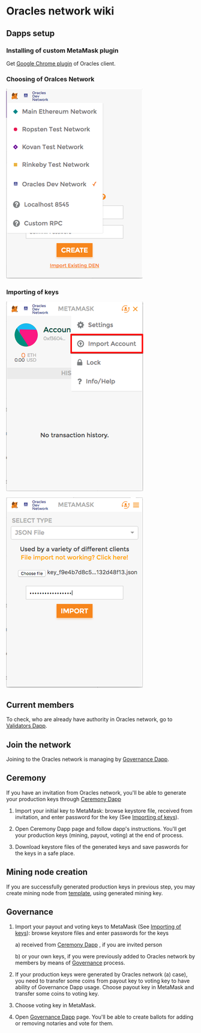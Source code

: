 # Oracles network wiki

## Dapps setup

### Installing of custom MetaMask plugin
Get [Google Chrome plugin](https://chrome.google.com/webstore/detail/oracles/jbdaocneiiinmjbjlgalhcelgbejmnid) of Oracles client.


### Choosing of Oralces Network
![](./Choose_Oracles_network.png)

### Importing of keys
![](./Key_addition_1.png)

![](./Key_addition_2.png)

## Current members

To check, who are already have authority in Oracles network, go to [Validators Dapp](https://oraclesorg.github.io/oracles-dapps-validators/).

## Join the network

Joining to the Oracles network is managing by [Governance Dapp](https://oraclesorg.github.io/oracles-dapps-voting/).

## Ceremony

If you have an invitation from Oracles network, you'll be able to generate your production keys through [Ceremony Dapp](https://oraclesorg.github.io/oracles-dapps-keys-generation/) 

1. Import your initial key to MetaMask: browse keystore file, received from invitation, and enter password for the key (See [Importing of keys](#importing-of-keys)).

2. Open Ceremony Dapp page and follow dapp's instructions. You'll get your production keys (mining, payout, voting) at the end of process.

3. Download keystore files of the generated keys and save paswords for the keys in a safe place.


## Mining node creation

If you are successfully generated production keys in previous step, you may create mining node from [template](https://github.com/oraclesorg/test-templates), using generated mining key.

## Governance

1. Import your payout and voting keys to MetaMask (See [Importing of keys](#importing-of-keys)): browse keystore files and enter passwords for the keys

     a) received from [Ceremony Dapp](https://oraclesorg.github.io/oracles-dapps-keys-generation/) , if you are invited person
     
     b) or your own keys, if you were previously added to Oracles network by members by means of [Governance](https://oraclesorg.github.io/oracles-dapps-voting/) process.

2. If your production keys were generated by Oracles network (a) case), you need to transfer some coins from payout key to voting key to have ability of Governance Dapp usage.
Choose payout key in MetaMask and transfer some coins to voting key.

3. Choose voting key in MetaMask.

4. Open [Governance Dapp](https://oraclesorg.github.io/oracles-dapps-voting/) page. You'll be able to create ballots for adding or removing notaries and vote for them.

